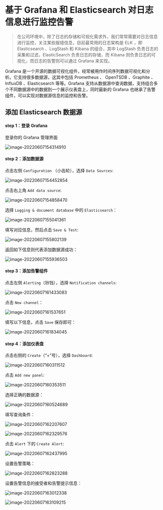 # 基于 Grafana 和 Elasticsearch 对日志信息进行监控告警




> 在公司环境中，除了日志的存储和可视化需求外，我们常常需要对日志信息进行监控，关注某些报错信息，目前最常用的日志架构是 ELK ，即 Elasticsearch 、LogStash 和 Kibana 的组合，其中 LogStash 负责日志的采集和过滤，ElasticSearch 负责日志的存储，而 Kibana 则负责日志的可视化，而日志的告警则可以通过 Grafana 来实现。

<!--more-->



Grafana 是一个开源的数据可视化组件，经常被用作时间序列数据可视化和分析。它支持很多数据源，这其中包括 Prometheus 、 OpenTSDB 、Graphite 、InfluxDB 、Elasticsearch 等等。Grafana 支持从数据源中查询数据，支持组合多个不同数据源中的数据到一个展示仪表盘上，同时最新的 Grafana 也继承了告警组件，可以实现对数据源信息的监控和告警。



## 添加 Elasticsearch 数据源

#### step 1：登录 Grafana

登录你的 Grafana 管理界面

![image-20220607154314910](https://menah3m-image-bucket.oss-cn-chengdu.aliyuncs.com/img/image-20220607154314910.png)



#### step 2：添加数据源

点击左侧 `Configuration` （小齿轮），选择 `Data Sources`:

![image-20220607154452854](https://menah3m-image-bucket.oss-cn-chengdu.aliyuncs.com/img/image-20220607154452854.png)

点击右上角 `Add data source`:

![image-20220607154858470](https://menah3m-image-bucket.oss-cn-chengdu.aliyuncs.com/img/image-20220607154858470.png)

选择 `Logging & document database` 中的 `Elasticsearch`：

![image-20220607155041361](https://menah3m-image-bucket.oss-cn-chengdu.aliyuncs.com/img/image-20220607155041361.png)

填写对应信息，然后点击 `Save & Test`:

![image-20220607155802139](https://menah3m-image-bucket.oss-cn-chengdu.aliyuncs.com/img/image-20220607155802139.png)

返回如下信息则代表添加数据源成功：

![image-20220607155936503](https://menah3m-image-bucket.oss-cn-chengdu.aliyuncs.com/img/image-20220607155936503.png)



#### step 3：添加告警组件

点击左侧 `Alerting`（铃铛），选择 `Notification channels`:

![image-20220607161433083](https://menah3m-image-bucket.oss-cn-chengdu.aliyuncs.com/img/image-20220607161433083.png)

点击 `New channel`：

![image-20220607161537651](https://menah3m-image-bucket.oss-cn-chengdu.aliyuncs.com/img/image-20220607161537651.png)

填写以下信息，点击 `Save` 保存即可：

![image-20220607161834045](https://menah3m-image-bucket.oss-cn-chengdu.aliyuncs.com/img/image-20220607161834045.png)



#### step 4：添加仪表盘

点击右侧的 `Create`（“+”号），选择 `Dashboard`:

![image-20220607160311512](https://menah3m-image-bucket.oss-cn-chengdu.aliyuncs.com/img/image-20220607160311512.png)

点击 `Add new panel`:

![image-20220607160353511](https://menah3m-image-bucket.oss-cn-chengdu.aliyuncs.com/img/image-20220607160353511.png)

选择正确的数据源：

![image-20220607160524689](https://menah3m-image-bucket.oss-cn-chengdu.aliyuncs.com/img/image-20220607160524689.png)

填写查询条件：

![image-20220607162207607](https://menah3m-image-bucket.oss-cn-chengdu.aliyuncs.com/img/image-20220607162207607.png)

![image-20220607162329576](https://menah3m-image-bucket.oss-cn-chengdu.aliyuncs.com/img/image-20220607162329576.png)

点击 `Alert` 下的 `Create Alert`:

![image-20220607162437995](https://menah3m-image-bucket.oss-cn-chengdu.aliyuncs.com/img/image-20220607162437995.png)

设置告警策略：

![image-20220607162823288](https://menah3m-image-bucket.oss-cn-chengdu.aliyuncs.com/img/image-20220607162823288.png)

设置告警信息的接受者和告警提示信息：

![image-20220607163012338](https://menah3m-image-bucket.oss-cn-chengdu.aliyuncs.com/img/image-20220607163012338.png)

![image-20220607163109215](https://menah3m-image-bucket.oss-cn-chengdu.aliyuncs.com/img/image-20220607163109215.png)
